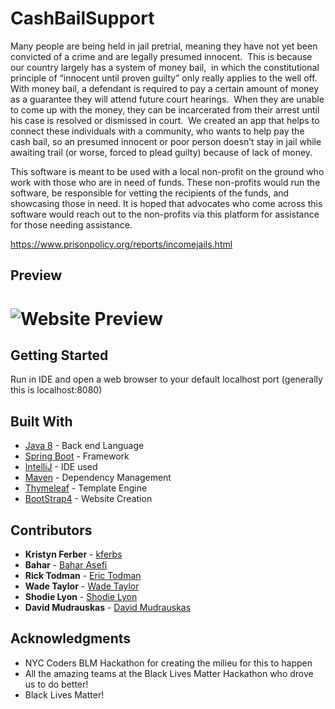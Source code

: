 # CashBailSupport
Many people are being held in jail pretrial, meaning they have not yet been convicted of a crime and are legally presumed innocent.  This is because our country largely has a system of money bail,  in which the constitutional principle of “innocent until proven guilty” only really applies to the well off. With money bail, a defendant is required to pay a certain amount of money as a guarantee they will attend future court hearings.  When they are unable to come up with the money, they can be incarcerated from their arrest until his case is resolved or dismissed in court.  We created an app that helps to connect these individuals with a community, who wants to help pay the cash bail, so an presumed innocent or poor person doesn’t stay in jail while awaiting trail (or worse, forced to plead guilty) because of lack of money.

This software is meant to be used with a local non-profit on the ground who work with those who are in need of funds. These non-profits would run the software,  be responsible for vetting the recipients of the funds, and showcasing those in need. It is hoped that advocates who come across this software would reach out to the non-profits via this platform for assistance for those needing assistance.

https://www.prisonpolicy.org/reports/incomejails.html

## Preview

![Website Preview](https://res.cloudinary.com/kristynf/image/upload/v1592227112/BailSupportBLM/Screen_Shot_2020-06-15_at_9.15.16_AM_ohereu.png)
=======
## Getting Started

Run in IDE and open a web browser to your default localhost port (generally this is localhost:8080)

## Built With

* [Java 8](https://www.java.com/en/) - Back end Language
* [Spring Boot](https://spring.io/projects/spring-boot) - Framework
* [IntelliJ](https://www.jetbrains.com/idea/) - IDE used
* [Maven](http://maven.apache.org/) - Dependency Management
* [Thymeleaf](http://www.thymeleaf.org/) - Template Engine
* [BootStrap4](https://getbootstrap.com/docs/4.0) - Website Creation

## Contributors

* **Kristyn Ferber**  - [kferbs](https://github.com/kristynf)
* **Bahar**  - [Bahar Asefi](https://github.com/Bahar61)
* **Rick Todman** - [Eric Todman](https://github.com/ricksinclair)
* **Wade Taylor**  - [Wade Taylor](https://www.linkedin.com/in/wade-taylor-5011319b/)
* **Shodie Lyon** - [Shodie Lyon](https://www.linkedin.com/in/shodielyon/)
* **David Mudrauskas** - [David Mudrauskas](https://www.linkedin.com/in/davidmudrauskas/)
## Acknowledgments

* NYC Coders BLM Hackathon for creating the milieu for this to happen 
* All the amazing teams at the Black Lives Matter Hackathon who drove us to do better!
* Black Lives Matter!
